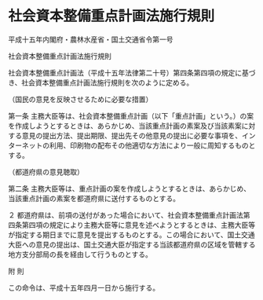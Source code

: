 # 社会資本整備重点計画法施行規則

平成十五年内閣府・農林水産省・国土交通省令第一号

社会資本整備重点計画法施行規則

社会資本整備重点計画法（平成十五年法律第二十号）第四条第四項の規定に基づき、社会資本整備重点計画法施行規則を次のように定める。

（国民の意見を反映させるために必要な措置）

第一条 主務大臣等は、社会資本整備重点計画（以下「重点計画」という。）の案を作成しようとするときは、あらかじめ、当該重点計画の素案及び当該素案に対する意見の提出方法、提出期限、提出先その他意見の提出に必要な事項を、インターネットの利用、印刷物の配布その他適切な方法により一般に周知するものとする。

（都道府県の意見聴取）

第二条 主務大臣等は、重点計画の案を作成しようとするときは、あらかじめ、当該重点計画の素案を都道府県に送付するものとする。

２ 都道府県は、前項の送付があった場合において、社会資本整備重点計画法第四条第四項の規定により主務大臣等に意見を述べようとするときは、主務大臣等が指定する期日までに意見を提出するものとする。この場合において、国土交通大臣への意見の提出は、国土交通大臣が指定する当該都道府県の区域を管轄する地方支分部局の長を経由して行うものとする。

附 則

この命令は、平成十五年四月一日から施行する。
